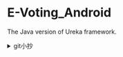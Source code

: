 # E-Voting_Android
The Java version of Ureka framework.

<details><summary>git小抄</summary>

1. 一開始先記得checkout自己所在branch, 一定要跳回main再新創branch : 
```git branch <new_branch_name>```
2. 切換到新創的那個branch : 
```git checkout <new_branch_name>```
3. 才create new project寫new code
4. push到新的branch : 
```git add .```
```git commit -m 'description'```
```git push -u <new_branch_name>```
5. 在github遠端庫上pull request, merge自己的branch到main後在本地端切回main : 
```git pull```
6. 重複step 1-5

### 其他指令
* ```git branch``` 看現在有哪些branch
* ```git status``` 看現在有trace哪些file
* ```git branch -d branch_name``` 刪除branch